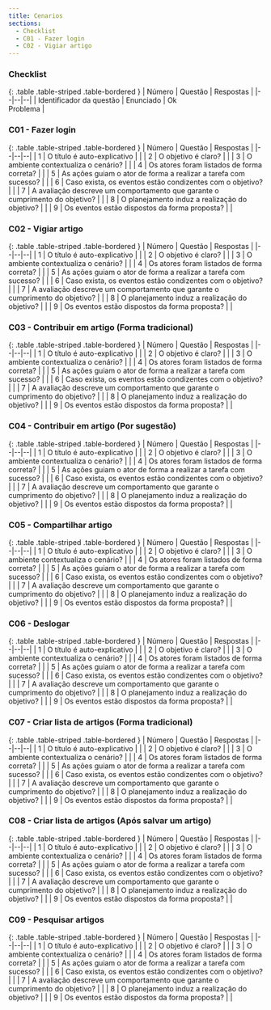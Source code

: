 ```yaml
---
title: Cenarios
sections:
  - Checklist
  - C01 - Fazer login
  - C02 - Vigiar artigo
---
```


### Checklist

<div class="table-responsive">

{: .table .table-striped .table-bordered }
| Número | Questão | Respostas |
|--|--|--|
| Identificador da questão | Enunciado |  <i class="fa fa-check fa-lg" style="color: #089969"></i> Ok  <br> <i class="fa fa-times fa-lg" style="color: red"></i> Problema |


</div>

### C01 - Fazer login

<div class="table-responsive">

{: .table .table-striped .table-bordered }
| Número | Questão | Respostas |
|--|--|--|
| 1 | O título é auto-explicativo |  <i class="fa fa-check fa-lg" style="color: #089969"></i> |
| 2 | O objetivo é claro? | <i class="fa fa-check fa-lg" style="color: #089969"></i> |
| 3 | O ambiente contextualiza o cenário? |  <i class="fa fa-check fa-lg" style="color: #089969"></i> |
| 4 | Os atores foram listados de forma correta? |  <i class="fa fa-check fa-lg" style="color: #089969"></i> |
| 5 | As ações guiam o ator de forma a realizar a tarefa com sucesso? |  <i class="fa fa-check fa-lg" style="color: #089969"></i> |
| 6 | Caso exista, os eventos estão condizentes com o objetivo? |  <i class="fa fa-check fa-lg" style="color: #089969"></i> |
| 7 | A avaliação descreve um comportamento que garante o cumprimento do objetivo? |  <i class="fa fa-check fa-lg" style="color: #089969"></i> |
| 8 | O planejamento induz a realização do objetivo? |  <i class="fa fa-check fa-lg" style="color: #089969"></i> |
| 9 | Os eventos estão dispostos da forma proposta? |  <i class="fa fa-check fa-lg" style="color: #089969"></i> |

</div>

### C02 - Vigiar artigo

<div class="table-responsive">

{: .table .table-striped .table-bordered }
| Número | Questão | Respostas |
|--|--|--|
| 1 | O título é auto-explicativo |  <i class="fa fa-check fa-lg" style="color: #089969"></i> |
| 2 | O objetivo é claro? | <i class="fa fa-check fa-lg" style="color: #089969"></i> |
| 3 | O ambiente contextualiza o cenário? |  <i class="fa fa-check fa-lg" style="color: #089969"></i> |
| 4 | Os atores foram listados de forma correta? |  <i class="fa fa-check fa-lg" style="color: #089969"></i> |
| 5 | As ações guiam o ator de forma a realizar a tarefa com sucesso? |  <i class="fa fa-check fa-lg" style="color: #089969"></i> |
| 6 | Caso exista, os eventos estão condizentes com o objetivo? |  <i class="fa fa-check fa-lg" style="color: #089969"></i> |
| 7 | A avaliação descreve um comportamento que garante o cumprimento do objetivo? |  <i class="fa fa-check fa-lg" style="color: #089969"></i> |
| 8 | O planejamento induz a realização do objetivo? |  <i class="fa fa-check fa-lg" style="color: #089969"></i> |
| 9 | Os eventos estão dispostos da forma proposta? |  <i class="fa fa-check fa-lg" style="color: #089969"></i> |

</div>

### C03 - Contribuir em artigo (Forma tradicional)

<div class="table-responsive">

{: .table .table-striped .table-bordered }
| Número | Questão | Respostas |
|--|--|--|
| 1 | O título é auto-explicativo |  <i class="fa fa-check fa-lg" style="color: #089969"></i> |
| 2 | O objetivo é claro? | <i class="fa fa-check fa-lg" style="color: #089969"></i> |
| 3 | O ambiente contextualiza o cenário? |  <i class="fa fa-check fa-lg" style="color: #089969"></i> |
| 4 | Os atores foram listados de forma correta? |  <i class="fa fa-check fa-lg" style="color: #089969"></i> |
| 5 | As ações guiam o ator de forma a realizar a tarefa com sucesso? |  <i class="fa fa-check fa-lg" style="color: #089969"></i> |
| 6 | Caso exista, os eventos estão condizentes com o objetivo? |  <i class="fa fa-check fa-lg" style="color: #089969"></i> |
| 7 | A avaliação descreve um comportamento que garante o cumprimento do objetivo? |  <i class="fa fa-check fa-lg" style="color: #089969"></i> |
| 8 | O planejamento induz a realização do objetivo? |  <i class="fa fa-check fa-lg" style="color: #089969"></i> |
| 9 | Os eventos estão dispostos da forma proposta? |  <i class="fa fa-check fa-lg" style="color: #089969"></i> |

</div>

### C04 - Contribuir em artigo (Por sugestão)

<div class="table-responsive">

{: .table .table-striped .table-bordered }
| Número | Questão | Respostas |
|--|--|--|
| 1 | O título é auto-explicativo |  <i class="fa fa-check fa-lg" style="color: #089969"></i> |
| 2 | O objetivo é claro? | <i class="fa fa-check fa-lg" style="color: #089969"></i> |
| 3 | O ambiente contextualiza o cenário? |  <i class="fa fa-check fa-lg" style="color: #089969"></i> |
| 4 | Os atores foram listados de forma correta? |  <i class="fa fa-check fa-lg" style="color: #089969"></i> |
| 5 | As ações guiam o ator de forma a realizar a tarefa com sucesso? |  <i class="fa fa-check fa-lg" style="color: #089969"></i> |
| 6 | Caso exista, os eventos estão condizentes com o objetivo? |  <i class="fa fa-check fa-lg" style="color: #089969"></i> |
| 7 | A avaliação descreve um comportamento que garante o cumprimento do objetivo? |  <i class="fa fa-check fa-lg" style="color: #089969"></i> |
| 8 | O planejamento induz a realização do objetivo? |  <i class="fa fa-check fa-lg" style="color: #089969"></i> |
| 9 | Os eventos estão dispostos da forma proposta? |  <i class="fa fa-check fa-lg" style="color: #089969"></i> |

</div>

### C05 - Compartilhar artigo

<div class="table-responsive">

{: .table .table-striped .table-bordered }
| Número | Questão | Respostas |
|--|--|--|
| 1 | O título é auto-explicativo |  <i class="fa fa-check fa-lg" style="color: #089969"></i> |
| 2 | O objetivo é claro? | <i class="fa fa-check fa-lg" style="color: #089969"></i> |
| 3 | O ambiente contextualiza o cenário? |  <i class="fa fa-check fa-lg" style="color: #089969"></i> |
| 4 | Os atores foram listados de forma correta? |  <i class="fa fa-check fa-lg" style="color: #089969"></i> |
| 5 | As ações guiam o ator de forma a realizar a tarefa com sucesso? |  <i class="fa fa-check fa-lg" style="color: #089969"></i> |
| 6 | Caso exista, os eventos estão condizentes com o objetivo? |  <i class="fa fa-check fa-lg" style="color: #089969"></i> |
| 7 | A avaliação descreve um comportamento que garante o cumprimento do objetivo? |  <i class="fa fa-check fa-lg" style="color: #089969"></i> |
| 8 | O planejamento induz a realização do objetivo? |  <i class="fa fa-check fa-lg" style="color: #089969"></i> |
| 9 | Os eventos estão dispostos da forma proposta? |  <i class="fa fa-check fa-lg" style="color: #089969"></i> |

</div>

### C06 - Deslogar

<div class="table-responsive">

{: .table .table-striped .table-bordered }
| Número | Questão | Respostas |
|--|--|--|
| 1 | O título é auto-explicativo |  <i class="fa fa-check fa-lg" style="color: #089969"></i> |
| 2 | O objetivo é claro? | <i class="fa fa-check fa-lg" style="color: #089969"></i> |
| 3 | O ambiente contextualiza o cenário? |  <i class="fa fa-check fa-lg" style="color: #089969"></i> |
| 4 | Os atores foram listados de forma correta? |  <i class="fa fa-check fa-lg" style="color: #089969"></i> |
| 5 | As ações guiam o ator de forma a realizar a tarefa com sucesso? |  <i class="fa fa-check fa-lg" style="color: #089969"></i> |
| 6 | Caso exista, os eventos estão condizentes com o objetivo? |  <i class="fa fa-check fa-lg" style="color: #089969"></i> |
| 7 | A avaliação descreve um comportamento que garante o cumprimento do objetivo? |  <i class="fa fa-check fa-lg" style="color: #089969"></i> |
| 8 | O planejamento induz a realização do objetivo? |  <i class="fa fa-check fa-lg" style="color: #089969"></i> |
| 9 | Os eventos estão dispostos da forma proposta? |  <i class="fa fa-check fa-lg" style="color: #089969"></i> |

</div>

### C07 - Criar lista de artigos (Forma tradicional)

<div class="table-responsive">

{: .table .table-striped .table-bordered }
| Número | Questão | Respostas |
|--|--|--|
| 1 | O título é auto-explicativo |  <i class="fa fa-check fa-lg" style="color: #089969"></i> |
| 2 | O objetivo é claro? | <i class="fa fa-check fa-lg" style="color: #089969"></i> |
| 3 | O ambiente contextualiza o cenário? |  <i class="fa fa-check fa-lg" style="color: #089969"></i> |
| 4 | Os atores foram listados de forma correta? |  <i class="fa fa-check fa-lg" style="color: #089969"></i> |
| 5 | As ações guiam o ator de forma a realizar a tarefa com sucesso? |  <i class="fa fa-check fa-lg" style="color: #089969"></i> |
| 6 | Caso exista, os eventos estão condizentes com o objetivo? |  <i class="fa fa-check fa-lg" style="color: #089969"></i> |
| 7 | A avaliação descreve um comportamento que garante o cumprimento do objetivo? |  <i class="fa fa-check fa-lg" style="color: #089969"></i> |
| 8 | O planejamento induz a realização do objetivo? |  <i class="fa fa-check fa-lg" style="color: #089969"></i> |
| 9 | Os eventos estão dispostos da forma proposta? |  <i class="fa fa-check fa-lg" style="color: #089969"></i> |

</div>

### C08 - Criar lista de artigos (Após salvar um artigo)

<div class="table-responsive">

{: .table .table-striped .table-bordered }
| Número | Questão | Respostas |
|--|--|--|
| 1 | O título é auto-explicativo |  <i class="fa fa-check fa-lg" style="color: #089969"></i> |
| 2 | O objetivo é claro? | <i class="fa fa-check fa-lg" style="color: #089969"></i> |
| 3 | O ambiente contextualiza o cenário? |  <i class="fa fa-check fa-lg" style="color: #089969"></i> |
| 4 | Os atores foram listados de forma correta? |  <i class="fa fa-check fa-lg" style="color: #089969"></i> |
| 5 | As ações guiam o ator de forma a realizar a tarefa com sucesso? |  <i class="fa fa-check fa-lg" style="color: #089969"></i> |
| 6 | Caso exista, os eventos estão condizentes com o objetivo? |  <i class="fa fa-check fa-lg" style="color: #089969"></i> |
| 7 | A avaliação descreve um comportamento que garante o cumprimento do objetivo? |  <i class="fa fa-check fa-lg" style="color: #089969"></i> |
| 8 | O planejamento induz a realização do objetivo? |  <i class="fa fa-check fa-lg" style="color: #089969"></i> |
| 9 | Os eventos estão dispostos da forma proposta? |  <i class="fa fa-check fa-lg" style="color: #089969"></i> |

</div>

### C09 - Pesquisar artigos

<div class="table-responsive">

{: .table .table-striped .table-bordered }
| Número | Questão | Respostas |
|--|--|--|
| 1 | O título é auto-explicativo |  <i class="fa fa-check fa-lg" style="color: #089969"></i> |
| 2 | O objetivo é claro? | <i class="fa fa-check fa-lg" style="color: #089969"></i> |
| 3 | O ambiente contextualiza o cenário? |  <i class="fa fa-check fa-lg" style="color: #089969"></i> |
| 4 | Os atores foram listados de forma correta? |  <i class="fa fa-check fa-lg" style="color: #089969"></i> |
| 5 | As ações guiam o ator de forma a realizar a tarefa com sucesso? |  <i class="fa fa-check fa-lg" style="color: #089969"></i> |
| 6 | Caso exista, os eventos estão condizentes com o objetivo? |  <i class="fa fa-check fa-lg" style="color: #089969"></i> |
| 7 | A avaliação descreve um comportamento que garante o cumprimento do objetivo? |  <i class="fa fa-check fa-lg" style="color: #089969"></i> |
| 8 | O planejamento induz a realização do objetivo? |  <i class="fa fa-check fa-lg" style="color: #089969"></i> |
| 9 | Os eventos estão dispostos da forma proposta? |  <i class="fa fa-check fa-lg" style="color: #089969"></i> |

</div>
